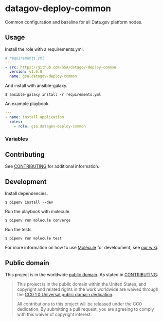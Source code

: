 # datagov-deploy-common

Common configuration and baseline for all Data.gov platform nodes.


## Usage

Install the role with a requirements.yml.

```yaml
# requirements.yml
---
- src: https://github.com/GSA/datagov-deploy-common
  version: v1.0.0
  name: gsa.datagov-deploy-common
```

And install with ansible-galaxy.

    $ ansible-galaxy install -r requirements.yml

An example playbook.


```yaml
---
- name: install application
  roles:
    - role: gsa.datagov-deploy-common
```


### Variables


## Contributing

See [CONTRIBUTING](CONTRIBUTING.md) for additional information.


## Development

Install dependencies.

    $ pipenv install --dev

Run the playbook with molecule.

    $ pipenv run molecule converge

Run the tests.

    $ pipenv run molecule test

For more information on how to use
[Molecule](https://molecule.readthedocs.io/en/latest/) for development, see [our
wiki](https://github.com/GSA/datagov-deploy/wiki/Developing-Ansible-roles-with-Molecule).


## Public domain

This project is in the worldwide [public domain](LICENSE.md). As stated in
[CONTRIBUTING](CONTRIBUTING.md):

> This project is in the public domain within the United States, and copyright
> and related rights in the work worldwide are waived through the [CC0 1.0
> Universal public domain dedication](https://creativecommons.org/publicdomain/zero/1.0/).
>
> All contributions to this project will be released under the CC0 dedication.
> By submitting a pull request, you are agreeing to comply with this waiver of
> copyright interest.
